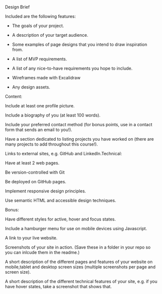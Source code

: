 Design Brief

Included are the following features:

- The goals of your project.

- A description of your target audience.

- Some examples of page designs that you intend to draw inspiration from.

- A list of MVP requirements.

- A list of any nice-to-have requirements you hope to include.

- Wireframes made with Excalidraw

- Any design assets.

Content:

Include at least one profile picture.

Include a biography of you (at least 100 words).

Include your preferred contact method (for bonus points, use in a contact form that sends an email to you!).

Have a section dedicated to listing projects you have worked on (there are many projects to add throughout this course!).

Links to external sites, e.g. GitHub and LinkedIn.Technical:

Have at least 2 web pages.

Be version-controlled with Git

Be deployed on GitHub pages.

Implement responsive design principles.

Use semantic HTML and accessible design techniques.

Bonus:

Have different styles for active, hover and focus states.

Include a hamburger menu for use on mobile devices using Javascript.

A link to your live website.

Screenshots of your site in action. (Save these in a folder in your repo so you can inlcude them in the readme.)

A short description of the different pages and features of your website on mobile,tablet and desktop screen sizes (multiple screenshots per page and screen size).

A short description of the different technical features of your site, e.g. if you have hover states, take a screenshot that shows that.
